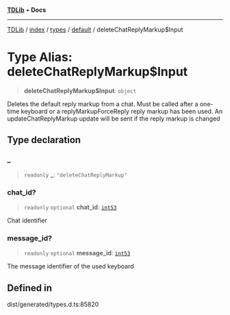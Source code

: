 [**TDLib**](../../../../../../README.md) • **Docs**

***

[TDLib](../../../../../../modules.md) / [index](../../../../../README.md) / [types](../../../README.md) / [default](../README.md) / deleteChatReplyMarkup$Input

# Type Alias: deleteChatReplyMarkup$Input

> **deleteChatReplyMarkup$Input**: `object`

Deletes the default reply markup from a chat. Must be called after a one-time keyboard or a replyMarkupForceReply reply markup has been used. An updateChatReplyMarkup update will be sent if the reply markup is changed

## Type declaration

### \_

> `readonly` **\_**: `"deleteChatReplyMarkup"`

### chat\_id?

> `readonly` `optional` **chat\_id**: [`int53`](int53.md)

Chat identifier

### message\_id?

> `readonly` `optional` **message\_id**: [`int53`](int53.md)

The message identifier of the used keyboard

## Defined in

dist/generated/types.d.ts:85820

